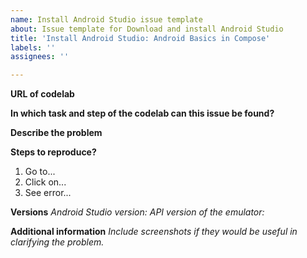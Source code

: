 ```yaml
---
name: Install Android Studio issue template
about: Issue template for Download and install Android Studio
title: 'Install Android Studio: Android Basics in Compose'
labels: ''
assignees: ''

---
```


**URL of codelab**


**In which task and step of the codelab can this issue be found?**


**Describe the problem**




**Steps to reproduce?**
1. Go to...
2. Click on...
3. See error...

**Versions**
_Android Studio version:_ 
_API version of the emulator:_ 


**Additional information**
_Include screenshots if they would be useful in clarifying the problem._
